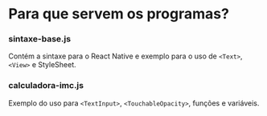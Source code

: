 # Para que servem os programas? 

### sintaxe-base.js
Contém a sintaxe para o React Native e exemplo para o uso de ```<Text>```,```<View>``` e StyleSheet. 

### calculadora-imc.js
Exemplo do uso para ```<TextInput>```, ```<TouchableOpacity>```, funções e variáveis. 